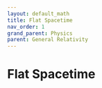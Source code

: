 ```yaml
---
layout: default_math
title: Flat Spacetime
nav_order: 1
grand_parent: Physics
parent: General Relativity
---
```


# Flat Spacetime

